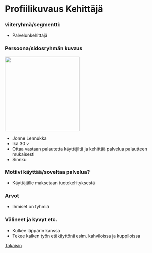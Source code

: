 # Profiilikuvaus Kehittäjä


### viiteryhmä/segmentti:

* Palvelunkehittäjä


### Persoona/sidosryhmän kuvaus

<img src="https://openclipart.org/image/2400px/svg_to_png/313265/1547004049.png"  width="240">

* Jonne Lennukka
* Ikä 30 v
* Ottaa vastaan palautetta käyttäjiltä ja kehittää palvelua palautteen mukaisesti
* Sinnku


### Motiivi käyttää/soveltaa palvelua? 

* Käyttäjälle maksetaan tuotekehityksestä


### Arvot  

* Ihmiset on tyhmiä

### Välineet ja kyvyt etc.

* Kulkee läppärin kanssa
* Tekee kaiken työn etäkäyttönä esim. kahviloissa ja kuppiloissa

<a href="https://gitlab.labranet.jamk.fi/ttos0100-kurssi-2019/kurssi-ttos0100/blob/master/dokumentit/02-vaatimusmaarittely/vaatimusmaarittely.md">Takaisin</a>